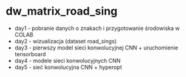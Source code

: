 # dw_matrix_road_sing

- day1 - pobranie danych o znakach i przygotowanie środowiska w COLAB
- day2 - wizualizacja (dataset road_sings)
- day3 - pierwszy model sieci konwolucyjnej CNN + uruchomienie tensorboard
- day4 - modele sieci konwolucyjnych CNN
- day5 - sieć konwolucyjna CNN + hyperopt
